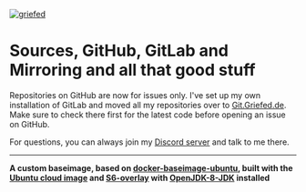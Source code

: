 [![griefed](https://i.griefed.de/images/2021/03/11/www.griefed.de.png)](https://www.griefed.de)

# Sources, GitHub, GitLab and Mirroring and all that good stuff

Repositories on GitHub are now for issues only. I've set up my own installation of GitLab and moved all my repositories over to [Git.Griefed.de](https://git.griefed.de/users/Griefed/projects). Make sure to check there first for the latest code before opening an issue on GitHub.

For questions, you can always join my [Discord server](https://discord.griefed.de) and talk to me there.

---
**A custom baseimage, based on [docker-baseimage-ubuntu](https://git.griefed.de/prosper/docker-baseimage-ubuntu), built with the [Ubuntu cloud image](https://partner-images.canonical.com/core/focal/) and [S6-overlay](https://github.com/just-containers/s6-overlay) with [OpenJDK-8-JDK](https://openjdk.java.net/projects/jdk8/) installed**